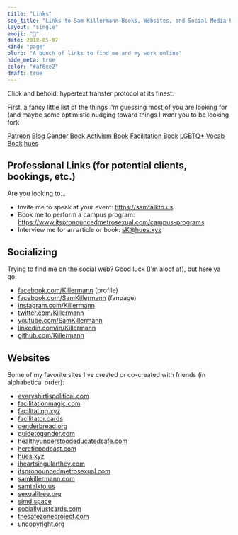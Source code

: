```yaml
---
title: "Links"
seo_title: "Links to Sam Killermann Books, Websites, and Social Media Profiles"
layout: "single"
emoji: "🔗"
date: 2018-05-07
kind: "page"
blurb: "A bunch of links to find me and my work online"
hide_meta: true
color: "#af6ee2"
draft: true
---
```


Click and behold: hypertext transfer protocol at its finest.

First, a fancy little list of the things I'm guessing most of you are looking for (and maybe some optimistic nudging toward things I _want_ you to be looking for):

<a class="button" href="https://patreon.com/killermann" target="_blank" rel="noopener noreferrer" title="Sam Killermann Patreon">Patreon</a>
<a class="button" href="https://www.samkillermann.com" target="_blank" rel="noopener noreferrer" title="Sam Killermann's Blog">Blog</a>
<a class="button" href="https://guidetogender.com" target="_blank" rel="noopener noreferrer" title="A Guide to Gender">Gender Book</a>
<a class="button" href="https://problematicactivism.com" target="_blank" rel="noopener noreferrer" title="Problematic Activism">Activism Book</a>
<a class="button" href="http://facilitationmagic.com" target="_blank" rel="noopener noreferrer" title="Unlocking the Magic of Facilitation">Facilitation Book</a>
<a class="button" href="https://www.itspronouncedmetrosexual.com/books/defining-lgbtq/" target="_blank" rel="noopener noreferrer" title="Defining LGBTQ+">LGBTQ+ Vocab Book</a>
<a class="button" href="https://hues.xyz/" target="_blank" rel="noopener noreferrer" title="hues">hues</a>


## Professional Links (for potential clients, bookings, etc.)

Are you looking to...

- Invite me to speak at your event: https://samtalkto.us
- Book me to perform a campus program: https://www.itspronouncedmetrosexual.com/campus-programs
- Interview me for an article or book: <a href="mailto:sK@hues.xyz" target="_blank" rel="noopener noreferrer" title="sK@hues.xyz">sK@hues.xyz</a>

## Socializing

Trying to find me on the social web? Good luck (I'm aloof af), but here ya go:

- [facebook.com/Killermann](https://facebook.com/Killermann) (profile)
- [facebook.com/SamKillermann](https://facebook.com/SamKillermann) (fanpage)
- [instagram.com/Killermann](https://instagram.com/Killermann)
- [twitter.com/Killermann](https://twitter.com/Killermann)
- [youtube.com/SamKillermann](https://youtube.com/SamKillermann)
- [linkedin.com/in/Killermann](https://linkedin.com/in/Killermann)
- [github.com/Killermann](https://github.com/Killermann)

## Websites

Some of my favorite sites I've created or co-created with friends (in alphabetical order):


- [everyshirtispolitical.com](https://everyshirtispolitical.com)
- [facilitationmagic.com](http://facilitationmagic.com)
- [facilitating.xyz](https://facilitating.xyz)
- [facilitator.cards](https://www.facilitator.cards)
- [genderbread.org](https://genderbread.org)
- [guidetogender.com](https://guidetogender.com)
- [healthyunderstoodeducatedsafe.com](https://healthyunderstoodeducatedsafe.com)
- [hereticpodcast.com](https://hereticpodcast.com)
- [hues.xyz](https://hues.xyz)
- [iheartsingularthey.com](https://iheartsingularthey.com)
- [itspronouncedmetrosexual.com](https://itspronouncedmetrosexual.com)
- [samkillermann.com](https://samkillermann.com)
- [samtalkto.us](https://samtalkto.us)
- [sexualitree.org](http://sexualitree.org)
- [sjmd.space](https://www.sjmd.space)
- [sociallyjustcards.com](https://sociallyjustcards.com)
- [thesafezoneproject.com](https://thesafezoneproject.com)
- [uncopyright.org](https://uncopyright.org)